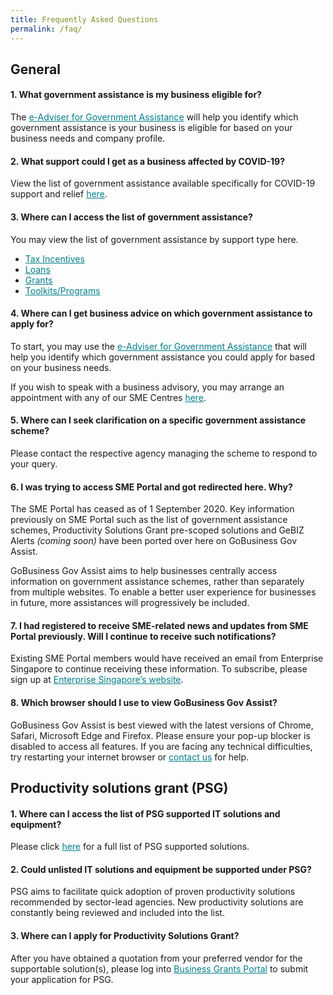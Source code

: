 ```yaml
---
title: Frequently Asked Questions
permalink: /faq/
---
```


## General

#### 1. What government assistance is my business eligible for?
The <a href="https://ea-uat.l1t.molb.gov.sg/" style="color:#037e8a">e-Adviser for Government Assistance</a> will help you identify which government assistance is your business is eligible for based on your business needs and company profile.
 
#### 2. What support could I get as a business affected by COVID-19?
View the list of government assistance available specifically for COVID-19 support and relief <a href="https://covid.gobusiness.gov.sg/supportschemes/general" style="color:#037e8a">here</a>.
 
#### 3. Where can I access the list of government assistance?
You may view the list of government assistance by support type here.

 * <a href="/gov-assist/tax-incentives/" style="color:#037e8a">Tax Incentives</a>
 * <a href="/gov-assist/loans/" style="color:#037e8a">Loans</a>
 * <a href="/gov-assist/grants/" style="color:#037e8a">Grants</a>
 * <a href="/gov-assist/toolkits-programs/" style="color:#037e8a">Toolkits/Programs</a>
 
#### 4. Where can I get business advice on which government assistance to apply for?
To start, you may use the <a href="https://ea-uat.l1t.molb.gov.sg/" style="color:#037e8a">e-Adviser for Government Assistance</a> that will help you identify which government assistance you could apply for based on your business needs.

If you wish to speak with a business advisory, you may arrange an appointment with any of our SME Centres <a href="https://www.enterprisesg.gov.sg/contact/overview" style="color:#037e8a">here</a>.
 
#### 5. Where can I seek clarification on a specific government assistance scheme?
Please contact the respective agency managing the scheme to respond to your query.
 
#### 6.	I was trying to access SME Portal and got redirected here. Why?
The SME Portal has ceased as of 1 September 2020. Key information previously on SME Portal such as the list of government assistance schemes, Productivity Solutions Grant pre-scoped solutions and GeBIZ Alerts *(coming soon)* have been ported over here on GoBusiness Gov Assist.
 
GoBusiness Gov Assist aims to help businesses centrally access information on government assistance schemes, rather than separately from multiple websites. To enable a better user experience for businesses in future, more assistances will progressively be included.
 
#### 7. I had registered to receive SME-related news and updates from SME Portal previously. Will I continue to receive such notifications?
Existing SME Portal members would have received an email from Enterprise Singapore to continue receiving these information. To subscribe, please sign up at <a href="https://www.enterprisesg.gov.sg/" style="color:#037e8a">Enterprise Singapore’s website</a>.
 
#### 8. Which browser should I use to view GoBusiness Gov Assist?
GoBusiness Gov Assist is best viewed with the latest versions of Chrome, Safari, Microsoft Edge and Firefox. Please ensure your pop-up blocker is disabled to access all features. If you are facing any technical difficulties, try restarting your internet browser or <a href="https://licence1.business.gov.sg/web/frontier/contact-us" style="color:#037e8a">contact us</a> for help.
 
 
## Productivity solutions grant (PSG)

#### 1. Where can I access the list of PSG supported IT solutions and equipment?
Please click <a href="/psg/" style="color:#037e8a">here</a> for a full list of PSG supported solutions.
 
#### 2.	Could unlisted IT solutions and equipment be supported under PSG?
PSG aims to facilitate quick adoption of proven productivity solutions recommended by sector-lead agencies. New productivity solutions are constantly being reviewed and included into the list.
 
#### 3. Where can I apply for Productivity Solutions Grant?
After you have obtained a quotation from your preferred vendor for the supportable solution(s), please log into <a href="https://www.businessgrants.gov.sg/" style="color:#037e8a">Business Grants Portal</a> to submit your application for PSG.


